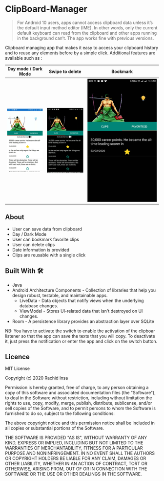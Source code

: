 # ClipBoard-Manager

> For Android 10 users, apps cannot access clipboard data unless it’s the default input method editor (IME). In other words, only the current default keyboard can read from the clipboard and other apps running in the background can’t. The app works fine with previous versions. 


Clipboard managing app that makes it easy to access your clipboard history and to reuse any elements before by a simple click. Additional features are available such as :

| Day mode / Dark Mode      |  Swipe to delete |  Bookmark |
| ----------- | ----------- |----------- |
|![](images/giphy.gif)|![](images/giphy1.gif)|![](images/fav.jpeg)|

## About

- User can save data from clipboard
- Day / Dark Mode
- User can bookmark favorite clips
- User can delete clips
- Date information is provided
- Clips are reusable with a single click

## Built With 🛠

- Java
- Android Architecture Components - Collection of libraries that help you design robust, testable, and maintainable apps.
    - LiveData - Data objects that notify views when the underlying database changes.
    - ViewModel - Stores UI-related data that isn't destroyed on UI changes.
- Room - A persistence library provides an abstraction layer over SQLite

NB: You have to activate the switch to enable the activation of the clipboar listener so that the app can save the texts that you will copy. To deactivate it, just press the notification or enter the app and click on the switch button.

## Licence

MIT License

Copyright (c) 2020 Rachid Insa

Permission is hereby granted, free of charge, to any person obtaining a copy
of this software and associated documentation files (the "Software"), to deal
in the Software without restriction, including without limitation the rights
to use, copy, modify, merge, publish, distribute, sublicense, and/or sell
copies of the Software, and to permit persons to whom the Software is
furnished to do so, subject to the following conditions:

The above copyright notice and this permission notice shall be included in all
copies or substantial portions of the Software.

THE SOFTWARE IS PROVIDED "AS IS", WITHOUT WARRANTY OF ANY KIND, EXPRESS OR
IMPLIED, INCLUDING BUT NOT LIMITED TO THE WARRANTIES OF MERCHANTABILITY,
FITNESS FOR A PARTICULAR PURPOSE AND NONINFRINGEMENT. IN NO EVENT SHALL THE
AUTHORS OR COPYRIGHT HOLDERS BE LIABLE FOR ANY CLAIM, DAMAGES OR OTHER
LIABILITY, WHETHER IN AN ACTION OF CONTRACT, TORT OR OTHERWISE, ARISING FROM,
OUT OF OR IN CONNECTION WITH THE SOFTWARE OR THE USE OR OTHER DEALINGS IN THE
SOFTWARE.
